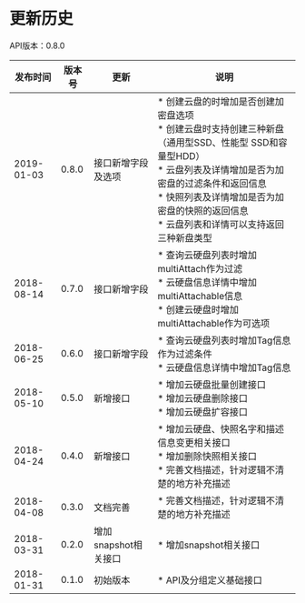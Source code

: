 # 更新历史 #
API版本：0.8.0

|发布时间|版本号|更新|说明|
|---|---|---|---|
|2019-01-03|0.8.0|接口新增字段及选项|* 创建云盘的时增加是否创建加密盘选项<br>* 创建云盘时支持创建三种新盘（通用型SSD、性能型 SSD和容量型HDD）<br>* 云盘列表及详情增加是否为加密盘的过滤条件和返回信息<br>* 快照列表及详情增加是否为加密盘的快照的返回信息<br>* 云盘列表和详情可以支持返回三种新盘类型|
|2018-08-14|0.7.0|接口新增字段|* 查询云硬盘列表时增加multiAttach作为过滤<br>* 云硬盘信息详情中增加multiAttachable信息<br>* 创建云硬盘时增加multiAttachable作为可选项|
|2018-06-25|0.6.0|接口新增字段|* 查询云硬盘列表时增加Tag信息作为过滤条件<br>* 云硬盘信息详情中增加Tag信息|
|2018-05-10|0.5.0|新增接口|* 增加云硬盘批量创建接口<br>* 增加云硬盘删除接口<br>* 增加云硬盘扩容接口|
|2018-04-24|0.4.0|新增接口|* 增加云硬盘、快照名字和描述信息变更相关接口<br>* 增加删除快照相关接口<br>* 完善文档描述，针对逻辑不清楚的地方补充描述|
|2018-04-08|0.3.0|文档完善|* 完善文档描述，针对逻辑不清楚的地方补充描述|
|2018-03-31|0.2.0|增加snapshot相关接口|* 增加snapshot相关接口|
|2018-01-31|0.1.0|初始版本|* API及分组定义基础接口|
